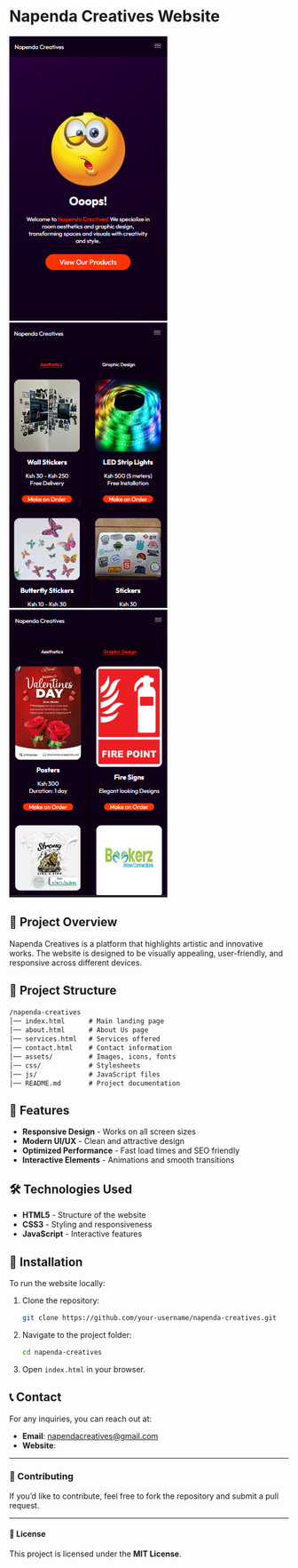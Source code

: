 # Napenda Creatives Website
<div style ={{
   display:flex,
   align-items:center,
   justify-content:center,
}}>
   
<img src="./preview.png" alt="" >
<img src="./preview2.PNG" alt="" >
<img src="./preview3.PNG" alt="" >
</div>

## 🚀 Project Overview
Napenda Creatives is a platform that highlights artistic and innovative works. The website is designed to be visually appealing, user-friendly, and responsive across different devices.

## 📂 Project Structure
```
/napenda-creatives
│── index.html      # Main landing page
│── about.html      # About Us page
│── services.html   # Services offered
│── contact.html    # Contact information
│── assets/         # Images, icons, fonts
│── css/            # Stylesheets
│── js/             # JavaScript files
│── README.md       # Project documentation
```

## 🌟 Features
- **Responsive Design** - Works on all screen sizes
- **Modern UI/UX** - Clean and attractive design
- **Optimized Performance** - Fast load times and SEO friendly
- **Interactive Elements** - Animations and smooth transitions

## 🛠️ Technologies Used
- **HTML5** - Structure of the website
- **CSS3** - Styling and responsiveness
- **JavaScript** - Interactive features


## 📌 Installation
To run the website locally:
1. Clone the repository:
   ```bash
   git clone https://github.com/your-username/napenda-creatives.git
   ```
2. Navigate to the project folder:
   ```bash
   cd napenda-creatives
   ```
3. Open `index.html` in your browser.

## 📞 Contact
For any inquiries, you can reach out at:
- **Email**: napendacreatives@gmail.com
- **Website**: 

---
### 🌟 Contributing
If you’d like to contribute, feel free to fork the repository and submit a pull request.

---
#### 📜 License
This project is licensed under the **MIT License**.
